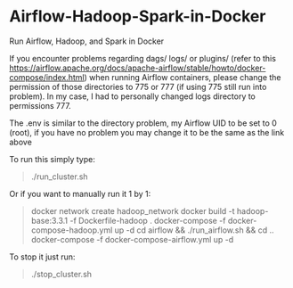 # Airflow-Hadoop-Spark-in-Docker
Run Airflow, Hadoop, and Spark in Docker

If you encounter problems regarding dags/ logs/ or plugins/ (refer to this https://airflow.apache.org/docs/apache-airflow/stable/howto/docker-compose/index.html) when running Airflow containers, please change the permission of those directories to 775 or 777 (if using 775 still run into problem). In my case, I had to personally changed logs directory to permissions 777.

The .env is similar to the directory problem, my Airflow UID to be set to 0 (root), if you have no problem you may change it to be the same as the link above

To run this simply type:
> ./run_cluster.sh

Or if you want to manually run it 1 by 1:
> docker network create hadoop_network
> docker build -t hadoop-base:3.3.1 -f Dockerfile-hadoop .
> docker-compose -f docker-compose-hadoop.yml up -d
> cd airflow && ./run_airflow.sh && cd ..
> docker-compose -f docker-compose-airflow.yml up -d

To stop it just run:
> ./stop_cluster.sh
